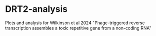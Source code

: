 # DRT2-analysis
Plots and analysis for Wilkinson et al 2024 "Phage-triggered reverse transcription assembles a toxic repetitive gene from a non-coding RNA"
